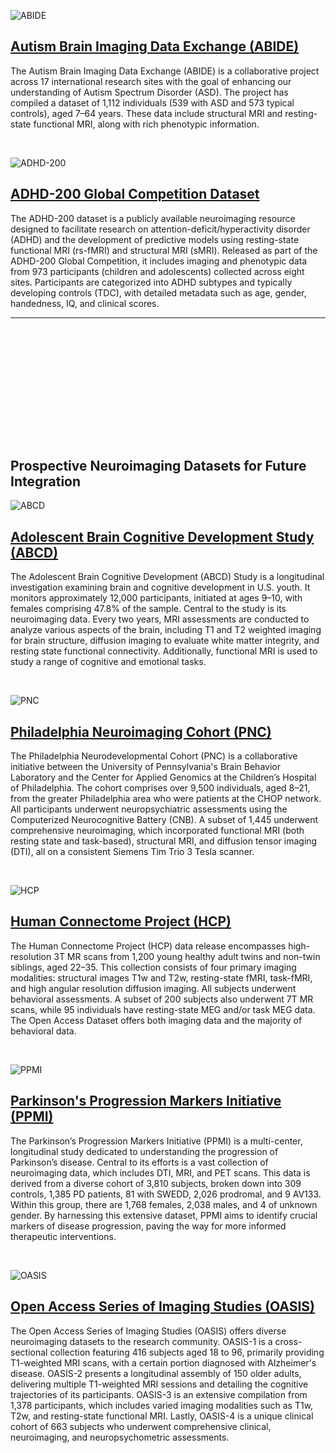 ![ABIDE](images/ABIDE_logo.png '#float=right;width=250px;')

## [Autism Brain Imaging Data Exchange (ABIDE)](http://fcon_1000.projects.nitrc.org/indi/abide/abide_I.html)

The Autism Brain Imaging Data Exchange (ABIDE) is a collaborative project across 17 international research sites with the goal of enhancing our understanding of Autism Spectrum Disorder (ASD). The project has compiled a dataset of 1,112 individuals (539 with ASD and 573 typical controls), aged 7–64 years. These data include structural MRI and resting-state functional MRI, along with rich phenotypic information.

&nbsp;

![ADHD-200](images/ADHD200_logo.png '#float=right;width=250px;')

## [ADHD-200 Global Competition Dataset](https://fcon_1000.projects.nitrc.org/indi/adhd200/)

The ADHD-200 dataset is a publicly available neuroimaging resource designed to facilitate research on attention-deficit/hyperactivity disorder (ADHD) and the development of predictive models using resting-state functional MRI (rs-fMRI) and structural MRI (sMRI). Released as part of the ADHD-200 Global Competition, it includes imaging and phenotypic data from 973 participants (children and adolescents) collected across eight sites. Participants are categorized into ADHD subtypes and typically developing controls (TDC), with detailed metadata such as age, gender, handedness, IQ, and clinical scores.

---

&nbsp;  
&nbsp;  
&nbsp;  

&nbsp;  
&nbsp;  
&nbsp;  

&nbsp;  
&nbsp;  
&nbsp;  

## Prospective Neuroimaging Datasets for Future Integration


![ABCD](images/logo_abcd_r_small.jpg '#float=right;width=250px;')

## [Adolescent Brain Cognitive Development Study (ABCD)](https://nda.nih.gov/abcd)

The Adolescent Brain Cognitive Development (ABCD) Study is a longitudinal investigation examining brain and cognitive development in U.S. youth. It monitors approximately 12,000 participants, initiated at ages 9–10, with females comprising 47.8% of the sample. Central to the study is its neuroimaging data. Every two years, MRI assessments are conducted to analyze various aspects of the brain, including T1 and T2 weighted imaging for brain structure, diffusion imaging to evaluate white matter integrity, and resting state functional connectivity. Additionally, functional MRI is used to study a range of cognitive and emotional tasks.

&nbsp;

![PNC](images/nitrc-logo.png '#float=right;width=250px;')

## [Philadelphia Neuroimaging Cohort (PNC)](https://www.nitrc.org/projects/pnc/)

The Philadelphia Neurodevelopmental Cohort (PNC) is a collaborative initiative between the University of Pennsylvania's Brain Behavior Laboratory and the Center for Applied Genomics at the Children’s Hospital of Philadelphia. The cohort comprises over 9,500 individuals, aged 8–21, from the greater Philadelphia area who were patients at the CHOP network. All participants underwent neuropsychiatric assessments using the Computerized Neurocognitive Battery (CNB). A subset of 1,445 underwent comprehensive neuroimaging, which incorporated functional MRI (both resting state and task-based), structural MRI, and diffusion tensor imaging (DTI), all on a consistent Siemens Tim Trio 3 Tesla scanner.

&nbsp;

![HCP](images/logo_HCP.png '#float=right;width=250px;')

## [Human Connectome Project (HCP)](https://db.humanconnectome.org/)

The Human Connectome Project (HCP) data release encompasses high-resolution 3T MR scans from 1,200 young healthy adult twins and non-twin siblings, aged 22–35. This collection consists of four primary imaging modalities: structural images T1w and T2w, resting-state fMRI, task-fMRI, and high angular resolution diffusion imaging. All subjects underwent behavioral assessments. A subset of 200 subjects also underwent 7T MR scans, while 95 individuals have resting-state MEG and/or task MEG data. The Open Access Dataset offers both imaging data and the majority of behavioral data.

&nbsp;

![PPMI](images/ppmi-logo.png '#float=right;width=250px;')

## [Parkinson's Progression Markers Initiative (PPMI)](https://www.ppmi-info.org/)

The Parkinson’s Progression Markers Initiative (PPMI) is a multi-center, longitudinal study dedicated to understanding the progression of Parkinson’s disease. Central to its efforts is a vast collection of neuroimaging data, which includes DTI, MRI, and PET scans. This data is derived from a diverse cohort of 3,810 subjects, broken down into 309 controls, 1,385 PD patients, 81 with SWEDD, 2,026 prodromal, and 9 AV133. Within this group, there are 1,768 females, 2,038 males, and 4 of unknown gender. By harnessing this extensive dataset, PPMI aims to identify crucial markers of disease progression, paving the way for more informed therapeutic interventions.

&nbsp;

![OASIS](images/oasis_logo.png '#float=right;width=250px;')

## [Open Access Series of Imaging Studies (OASIS)](https://oasis-brains.org/)

The Open Access Series of Imaging Studies (OASIS) offers diverse neuroimaging datasets to the research community. OASIS-1 is a cross-sectional collection featuring 416 subjects aged 18 to 96, primarily providing T1-weighted MRI scans, with a certain portion diagnosed with Alzheimer's disease. OASIS-2 presents a longitudinal assembly of 150 older adults, delivering multiple T1-weighted MRI sessions and detailing the cognitive trajectories of its participants. OASIS-3 is an extensive compilation from 1,378 participants, which includes varied imaging modalities such as T1w, T2w, and resting-state functional MRI. Lastly, OASIS-4 is a unique clinical cohort of 663 subjects who underwent comprehensive clinical, neuroimaging, and neuropsychometric assessments.
